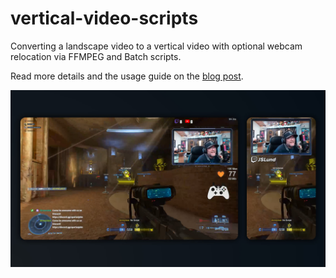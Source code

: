 # vertical-video-scripts
Converting a landscape video to a vertical video with optional webcam relocation via FFMPEG and Batch scripts.

Read more details and the usage guide on the [blog post](https://okom.one/blog/vertical-video-clip-creation-with-ffmpeg-and-batch).

![alt text](assets/thumbnail.jpg)